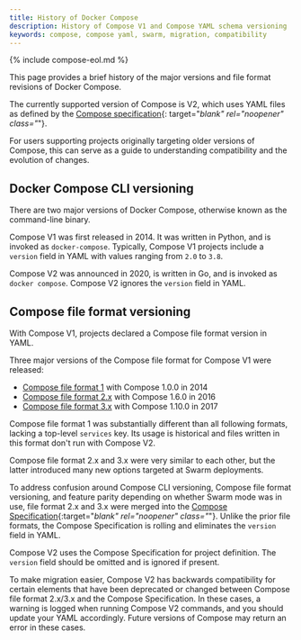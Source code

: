 ```yaml
---
title: History of Docker Compose
description: History of Compose V1 and Compose YAML schema versioning
keywords: compose, compose yaml, swarm, migration, compatibility
---
```

{% include compose-eol.md %}

This page provides a brief history of the major versions and file format revisions of Docker Compose.

The currently supported version of Compose is V2, which uses YAML files as defined by the [Compose specification](https://github.com/compose-spec/compose-spec){:
target="_blank" rel="noopener" class="_"}.

For users supporting projects originally targeting older versions of Compose, this can serve as a guide to understanding compatibility and the evolution of changes.

## Docker Compose CLI versioning
There are two major versions of Docker Compose, otherwise known as the command-line binary.

Compose V1 was first released in 2014. It was written in Python, and is invoked as `docker-compose`.
Typically, Compose V1 projects include a `version` field in YAML with values ranging from `2.0` to `3.8`.

Compose V2 was announced in 2020, is written in Go, and is invoked as `docker compose`.
Compose V2 ignores the `version` field in YAML.

## Compose file format versioning
With Compose V1, projects declared a Compose file format version in YAML.

Three major versions of the Compose file format for Compose V1 were released:
- [Compose file format 1](./compose-file/compose-versioning.md##version-1-to-2x) with Compose 1.0.0 in 2014
- [Compose file format 2.x](./compose-file/compose-file-v2.md) with Compose 1.6.0 in 2016
- [Compose file format 3.x](./compose-file/compose-file-v3.md) with Compose 1.10.0 in 2017

Compose file format 1 was substantially different than all following formats, lacking a top-level `services` key.
Its usage is historical and files written in this format don't run with Compose V2.

Compose file format 2.x and 3.x were very similar to each other, but the latter introduced many new options targeted at Swarm deployments.

To address confusion around Compose CLI versioning, Compose file format versioning, and feature parity depending on whether Swarm mode was in use, file format 2.x and 3.x were merged into the [Compose Specification](https://github.com/compose-spec/compose-spec){:target="_blank" rel="noopener" class="_"}.
Unlike the prior file formats, the Compose Specification is rolling and eliminates the `version` field in YAML.

Compose V2 uses the Compose Specification for project definition.
The `version` field should be omitted and is ignored if present.

To make migration easier, Compose V2 has backwards compatibility for certain elements that have been deprecated or changed between Compose file format 2.x/3.x and the Compose Specification.
In these cases, a warning is logged when running Compose V2 commands, and you should update your YAML accordingly.
Future versions of Compose may return an error in these cases.
